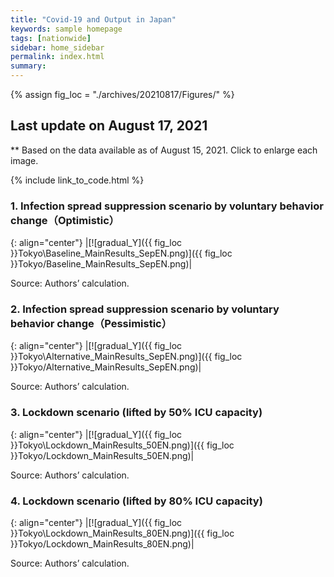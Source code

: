 ```yaml
---
title: "Covid-19 and Output in Japan"
keywords: sample homepage
tags: [nationwide]
sidebar: home_sidebar
permalink: index.html
summary:
---
```


{% assign fig_loc = "./archives/20210817/Figures/" %}

## Last update on August 17, 2021
** Based on the data available as of August 15, 2021. Click to enlarge each image.

{% include link_to_code.html %}




<!-- #### (i) Baseline scenario

{: align="center"}
|[![Tokyo_gradual_Y]({{ fig_loc }}Tokyo/GradualRecovery1.png)]({{ fig_loc }}Tokyo/GradualRecovery1.png)|

Source: Authors’ calculation.

### (ii) Alternative scenario

{: align="center"}
|[![Tokyo_gradual_Y]({{ fig_loc }}Tokyo/GradualRecovery3.png)]({{ fig_loc }}Tokyo/GradualRecovery3.png)|

Source: Authors’ calculation. -->

<!-- ##### (iii) Variant scenario (A)

{: align="center"}
|[![Tokyo_gradual_Y]({{ fig_loc }}Tokyo/GradualRecovery41.png)]({{ fig_loc }}Tokyo/GradualRecovery41.png)|

Source: Authors’ calculation. -->

<!-- #### (iii) Variant scenario -->

### <!--1. Scenarios with alternative criteria for lifting the state of emergency in Tokyo-->



<!-- {: align="center"}
|[![gradual_Y]({{ fig_loc }}Tokyo\TL_MainResults_EN.png)]({{ fig_loc }}Tokyo/TL_MainResults_EN.png)|

Source: Authors’ calculation.-->

### 1. Infection spread suppression scenario by voluntary behavior change（Optimistic）

{: align="center"}
|[![gradual_Y]({{ fig_loc }}Tokyo\Baseline_MainResults_SepEN.png)]({{ fig_loc }}Tokyo/Baseline_MainResults_SepEN.png)|

Source: Authors’ calculation.

### 2. Infection spread suppression scenario by voluntary behavior change（Pessimistic）

{: align="center"}
|[![gradual_Y]({{ fig_loc }}Tokyo\Alternative_MainResults_SepEN.png)]({{ fig_loc }}Tokyo/Alternative_MainResults_SepEN.png)|

Source: Authors’ calculation.

### 3. Lockdown scenario (lifted by 50% ICU capacity)

{: align="center"}
|[![gradual_Y]({{ fig_loc }}Tokyo\Lockdown_MainResults_50EN.png)]({{ fig_loc }}Tokyo/Lockdown_MainResults_50EN.png)|

Source: Authors’ calculation.

### 4. Lockdown scenario (lifted by 80% ICU capacity)

{: align="center"}
|[![gradual_Y]({{ fig_loc }}Tokyo\Lockdown_MainResults_80EN.png)]({{ fig_loc }}Tokyo/Lockdown_MainResults_80EN.png)|

Source: Authors’ calculation.



